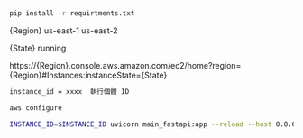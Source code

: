## 

```bash
pip install -r requirtments.txt
```

{Region} us-east-1 us-east-2

{State} running 

https://{Region}.console.aws.amazon.com/ec2/home?region={Region}#Instances:instanceState={State}

```bash
instance_id = xxxx  執行個體 ID
```

```bash
aws configure
```

```bash 
INSTANCE_ID=$INSTANCE_ID uvicorn main_fastapi:app --reload --host 0.0.0.0
```